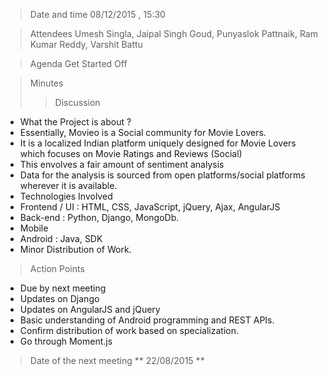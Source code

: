 > Date and time
08/12/2015 , 15:30

> Attendees
Umesh Singla, Jaipal Singh Goud, Punyaslok Pattnaik, Ram Kumar Reddy, Varshit Battu

> Agenda
Get Started Off

> Minutes
>> Discussion
* What the Project is about ?
 * Essentially, Movieo is a Social community for Movie Lovers.
 * It is a localized Indian platform uniquely designed for Movie Lovers which focuses on Movie Ratings and Reviews (Social)
 * This envolves a fair amount of sentiment analysis
 * Data for the analysis is sourced from open platforms/social platforms wherever it is available.
* Technologies Involved
 * Frontend / UI : HTML, CSS, JavaScript, jQuery, Ajax, AngularJS
 * Back-end : Python, Django, MongoDb.
 * Mobile
  * Android : Java, SDK
 * Minor Distribution of Work.
	
> Action Points
* Due by next meeting
 * Updates on Django
 * Updates on AngularJS and jQuery
 * Basic understanding of Android programming and REST APIs.
 * Confirm distribution of work based on specialization.
 * Go through Moment.js
	
> Date of the next meeting
** 22/08/2015 **
